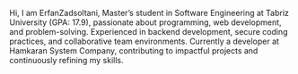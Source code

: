 Hi, I am ErfanZadsoltani,
Master’s student in Software Engineering at Tabriz University (GPA: 17.9), passionate about programming, web development, and problem-solving. Experienced in backend development, secure coding practices, and collaborative team environments. Currently a developer at Hamkaran System Company, contributing to impactful projects and continuously refining my skills.

<!--
**erfanzadsoltani/ErfanZadsoltani** is a ✨ _special_ ✨ repository because its `README.md` (this file) appears on your GitHub profile.

Here are some ideas to get you started:

- 🔭 I’m currently working on ...
- 🌱 I’m currently learning ...
- 👯 I’m looking to collaborate on ...
- 🤔 I’m looking for help with ...
- 💬 Ask me about ...
- 📫 How to reach me: ...
- 😄 Pronouns: ...
- ⚡ Fun fact: ...
-->
